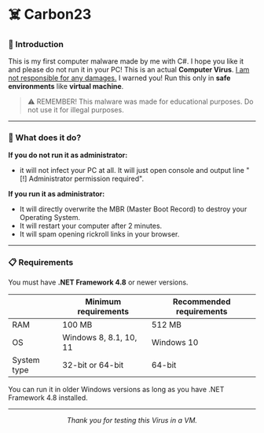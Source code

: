 # ☠️ Carbon23

### 📕 Introduction

This is my first computer malware made by me with C#. I hope you like it and please do not run it in your PC! This is an actual **Computer Virus**. <u>I am not responsible for any damages.</u> I warned you! Run this only in **safe environments** like **virtual machine**.

> ⚠️ REMEMBER! This malware was made for educational purposes. Do not use it for illegal purposes.

---

### 📝 What does it do?

**If you do not run it as administrator:**

- it will not infect your PC at all. It will just open console and output line "[!] Administrator permission required".

**If you run it as administrator:**

- It will directly overwrite the MBR (Master Boot Record) to destroy your Operating System.
- It will restart your computer after 2 minutes.
- It will spam opening rickroll links in your browser.

---

### 📋 Requirements

You must have **.NET Framework 4.8** or newer versions.

|             | Minimum requirements   | Recommended requirements |
| ----------- | ---------------------- | ------------------------ |
| RAM         | 100 MB                 | 512 MB                   |
| OS          | Windows 8, 8.1, 10, 11 | Windows 10               |
| System type | 32-bit or 64-bit       | 64-bit                   |

You can run it in older Windows versions as long as you have .NET Framework 4.8 installed.

---

<center>
    <i>Thank you for testing this Virus in a VM.</i>
</center>

